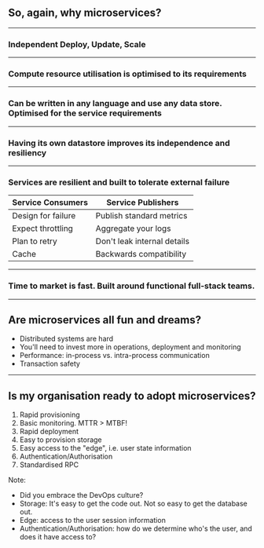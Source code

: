 ## So, again, why microservices? 

<hr>

### Independent Deploy, Update, Scale

<hr>

### Compute resource utilisation is optimised to its requirements

<hr>

### Can be written in any language and use any data store. Optimised for the service requirements

<hr>

### Having its own datastore improves its independence and resiliency

<hr>

### Services are resilient and built to tolerate external failure

| Service Consumers  | Service Publishers |
| ------------- | ------------- |
| Design for failure | Publish standard metrics |
| Expect throttling | Aggregate your logs |
| Plan to retry | Don't leak internal details |
| Cache | Backwards compatibility |

<hr>

### Time to market is fast. Built around functional full-stack teams.

<hr>

## Are microservices all fun and dreams?

* Distributed systems are hard
* You'll need to invest more in operations, deployment and monitoring
* Performance: in-process vs. intra-process communication
* Transaction safety

<hr>

## Is my organisation ready to adopt microservices?
1. Rapid provisioning <!-- .element: class="fragment fade-in" data-fragment-index="1" -->
1. Basic monitoring. MTTR > MTBF! <!-- .element: class="fragment fade-in" data-fragment-index="1" -->
1. Rapid deployment <!-- .element: class="fragment fade-in" data-fragment-index="1" -->
1. Easy to provision storage <!-- .element: class="fragment fade-in" data-fragment-index="2" -->
1. Easy access to the "edge", i.e. user state information <!-- .element: class="fragment fade-in" data-fragment-index="2" -->
1. Authentication/Authorisation <!-- .element: class="fragment fade-in" data-fragment-index="2" -->
1. Standardised RPC <!-- .element: class="fragment fade-in" data-fragment-index="2" -->

Note:
* Did you embrace the DevOps culture?
* Storage: It's easy to get the code out. Not so easy to get the database out.
* Edge: access to the user session information
* Authentication/Authorisation: how do we determine who's the user, and does it have access to?
